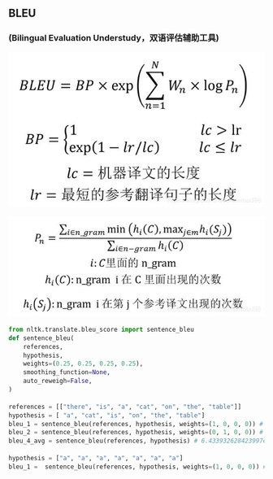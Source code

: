 ## BLEU 

### (Bilingual Evaluation Understudy，双语评估辅助工具)

![bleu-1](./images/bleu-1.jpg)

![bleu-2](./images/bleu-2.jpg)

```python
from nltk.translate.bleu_score import sentence_bleu
def sentence_bleu(
    references,
    hypothesis,
    weights=(0.25, 0.25, 0.25, 0.25),
    smoothing_function=None,
    auto_reweigh=False,
)

references = [["there", "is", "a", "cat", "on", "the", "table"]]
hypothesis = [ "a", "cat", "is", "on", "the", "table"]
bleu_1 = sentence_bleu(references, hypothesis, weights=(1, 0, 0, 0)) # exp(-1/6)
bleu_2 = sentence_bleu(references, hypothesis, weights=(0, 1, 0, 0)) # exp(-1/6)*3/5
bleu_4_avg = sentence_bleu(references, hypothesis) # 6.433932628423997e-78 --> 0 !!!

hypothesis = ["a", "a", "a", "a", "a", "a", "a"]
bleu_1 =  sentence_bleu(references, hypothesis, weights=(1, 0, 0, 0)) # 1/7 
```

